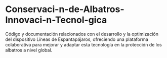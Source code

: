 # Conservaci-n-de-Albatros-Innovaci-n-Tecnol-gica
Código y documentación relacionados con el desarrollo y la optimización del dispositivo Líneas de Espantapájaros, ofreciendo una plataforma colaborativa para mejorar y adaptar esta tecnología en la protección de los albatros a nivel global.
